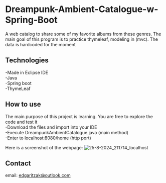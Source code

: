 # Dreampunk-Ambient-Catalogue-w-Spring-Boot
A web catalog to share some of my favorite albums from these genres. The main goal of this program is to practice thymeleaf, modeling in (mvc). The data is hardcoded for the moment

## Technologies
-Made in Eclipse IDE</br>
  -Java</br>
  -Spring boot</br>
  -ThymeLeaf

  ## How to use
The main purpose of this project is learning. You are free to explore the code and test it</br>
  -Download the files and import into your IDE</br>
  -Execute DreampunkAmbientCatalogue.java (main method)</br>
  -Enter to localhost:8080/home (http port)

Here is a screenshot of the webpage:
![25-8-2024_211714_localhost](https://github.com/user-attachments/assets/61961dbe-adc8-43d2-8ed1-d1242d1dd7b9)

## Contact
email: edgaritzak@outlook.com
